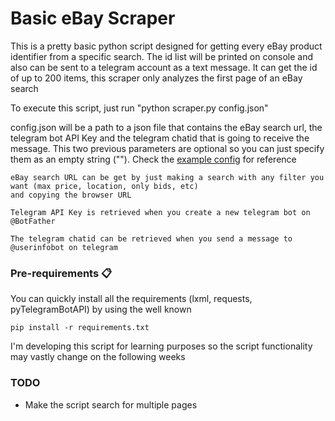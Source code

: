 # Basic eBay Scraper

This is a pretty basic python script designed for getting every eBay product identifier from a specific search.
The id list will be printed on console and also can be sent to a telegram account as a text message. It can get the id of up to 200 items, 
this scraper only analyzes the first page of an eBay search

To execute this script, just run "python scraper.py config.json"

config.json will be a path to a json file that contains the eBay search url, the telegram bot API Key 
and the telegram chatid that is going to receive the message. This two previous parameters are 
optional so you can just specify them as an empty string (""). Check the [example config](example.json) for reference

    eBay search URL can be get by just making a search with any filter you want (max price, location, only bids, etc)
    and copying the browser URL

    Telegram API Key is retrieved when you create a new telegram bot on @BotFather

    The telegram chatid can be retrieved when you send a message to @userinfobot on telegram

### Pre-requirements 📋

You can quickly install all the requirements (lxml, requests, pyTelegramBotAPI) by using the well known 

```
pip install -r requirements.txt
```

I'm developing this script for learning purposes so the script functionality may vastly change on the following weeks

### TODO
* Make the script search for multiple pages


